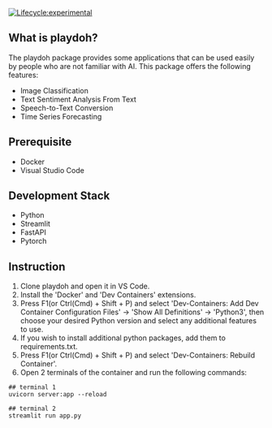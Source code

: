 <!-- badges: start -->
[![Lifecycle:experimental](https://img.shields.io/badge/lifecycle-experimental-orange.svg)](https://lifecycle.r-lib.org/articles/stages.html#experimental)
<!-- badges: end -->
## What is playdoh?
The playdoh package provides some applications that can be used easily by people who are not familiar with AI. This package offers the following features:

- Image Classification
- Text Sentiment Analysis From Text
- Speech-to-Text Conversion
- Time Series Forecasting

## Prerequisite
- Docker
- Visual Studio Code

## Development Stack
- Python
- Streamlit
- FastAPI
- Pytorch

## Instruction
1. Clone playdoh and open it in VS Code.
2. Install the 'Docker' and 'Dev Containers' extensions.
3. Press F1(or Ctrl(Cmd) + Shift + P) and select 'Dev-Containers: Add Dev Container Configuration Files' -> 'Show All Definitions' -> 'Python3', then choose your desired Python version and select any additional features to use.
4. If you wish to install additional python packages, add them to requirements.txt.
5. Press F1(or Ctrl(Cmd) + Shift + P) and select 'Dev-Containers: Rebuild Container'.
6. Open 2 terminals of the container and run the following commands:
```
## terminal 1
uvicorn server:app --reload
```
```
## terminal 2
streamlit run app.py
```
 
